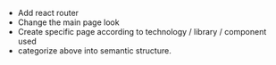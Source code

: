 - Add react router
- Change the main page look
- Create specific page according to technology / library / component used
- categorize above into semantic structure.



 
